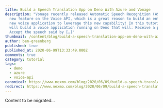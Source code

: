 ```yaml
---
title: Build a Speech Translation App on Deno With Azure and Vonage
description: "Vonage recently released Automatic Speech Recognition (ASR) as a
  new feature on the Voice API, which is a great reason to build an entertaining
  new voice application to leverage this new capability! In this tutorial, we
  will build a voice application running on Deno that will: Receive a phone call
  Accept the speech said by […]"
thumbnail: /content/blog/build-a-speech-translation-app-on-deno-with-azure-and-vonage/Blog_Speach-Translation_Deno-Azure_1200x600-1.png
author: ben-greenberg
published: true
published_at: 2020-06-09T13:33:49.000Z
comments: true
category: tutorial
tags:
  - deno
  - azure
  - voice-api
canonical: https://www.nexmo.com/blog/2020/06/09/build-a-speech-translation-app-on-deno-with-azure-and-vonage
redirect: https://www.nexmo.com/blog/2020/06/09/build-a-speech-translation-app-on-deno-with-azure-and-vonage
---
```


Content to be migrated...
